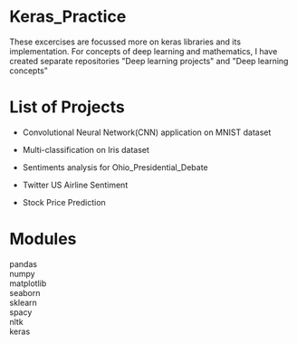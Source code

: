 # Keras_Practice

These excercises are focussed more on keras libraries and its implementation. For concepts of deep learning and mathematics, I have created separate repositories "Deep learning projects" and "Deep learning concepts"

# List of Projects

- Convolutional Neural Network(CNN) application on MNIST dataset <br>

- Multi-classification on Iris dataset<br>

- Sentiments analysis for Ohio_Presidential_Debate<br>

- Twitter US Airline Sentiment<br>

- Stock Price Prediction <br>

# Modules

pandas<br>
numpy<br>
matplotlib<br>
seaborn<br>
sklearn<br>
spacy<br>
nltk<br>
keras<br>
